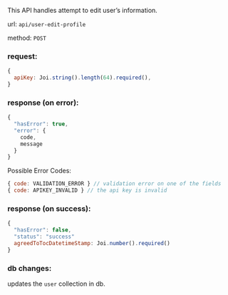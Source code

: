 This API handles attempt to edit user’s information.

url: `api/user-edit-profile`

method: `POST`

### request: 
```js
{
  apiKey: Joi.string().length(64).required(),
}
```

### response (on error):
```js
{
  "hasError": true,
  "error": {
    code,
    message
  }
}
```

Possible Error Codes:
```js
{ code: VALIDATION_ERROR } // validation error on one of the fields
{ code: APIKEY_INVALID } // the api key is invalid
```

### response (on success):
```js
{
  "hasError": false,
  "status": "success"
  agreedToTocDatetimeStamp: Joi.number().required()
}
```

### db changes:
updates the `user` collection in db.

